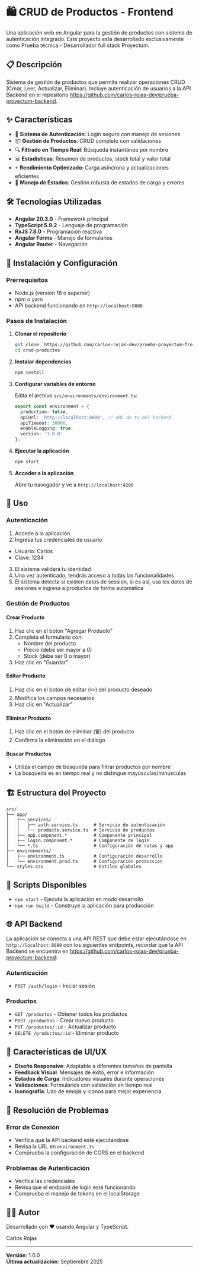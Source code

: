 # 🛍️ CRUD de Productos - Frontend

Una aplicación web en Angular para la gestión de productos con sistema de autenticación integrado.
Este proyecto esta desarrollado exclusivamente como Prueba técnica - Desarrollador full stack Proyectum.

## 📋 Descripción

Sistema de gestión de productos que permite realizar operaciones CRUD (Crear, Leer, Actualizar, Eliminar). Incluye autenticación de usuarios a la API Backend en el repositorio https://github.com/carlos-rojas-dev/prueba-proyectum-backend.

## ✨ Características

- 🔐 **Sistema de Autenticación**: Login seguro con manejo de sesiones
- 📦 **Gestión de Productos**: CRUD completo con validaciones
- 🔍 **Filtrado en Tiempo Real**: Búsqueda instantánea por nombre
- 📊 **Estadísticas**: Resumen de productos, stock total y valor total 
- ⚡ **Rendimiento Optimizado**: Carga asíncrona y actualizaciones eficientes
- 🔄 **Manejo de Estados**: Gestión robusta de estados de carga y errores

## 🛠️ Tecnologías Utilizadas

- **Angular 20.3.0** - Framework principal
- **TypeScript 5.9.2** - Lenguaje de programación
- **RxJS 7.8.0** - Programación reactiva
- **Angular Forms** - Manejo de formularios
- **Angular Router** - Navegación 

## 🚀 Instalación y Configuración

### Prerrequisitos

- Node.js (versión 18 o superior)
- npm o yarn
- API backend funcionando en `http://localhost:8080`

### Pasos de Instalación

1. **Clonar el repositorio**
   ```bash
   git clone `https://github.com/carlos-rojas-dev/prueba-proyectum-frontend`
   cd crud-productos
   ```

2. **Instalar dependencias**
   ```bash
   npm install
   ```

3. **Configurar variables de entorno**
   
   Edita el archivo `src/environments/environment.ts`:
   ```typescript
   export const environment = {
     production: false,
     apiUrl: 'http://localhost:8080', // URL de tu API backend
     apiTimeout: 30000,
     enableLogging: true,
     version: '1.0.0'
   };
   ```

4. **Ejecutar la aplicación**
   ```bash
   npm start
   ```

5. **Acceder a la aplicación**
   
   Abre tu navegador y ve a `http://localhost:4200`

## 📖 Uso

### Autenticación

1. Accede a la aplicación
2. Ingresa tus credenciales de usuario
  - Usuario: Carlos
  - Clave: 1234
3. El sistema validará tu identidad
4. Una vez autenticado, tendrás acceso a todas las funcionalidades
5. El sistema detecta si existen datos de session, si es asi, usa los datos de sesiones e ingresa a productos de forma automatica

### Gestión de Productos

#### Crear Producto
1. Haz clic en el botón "Agregar Producto"
2. Completa el formulario con:
   - Nombre del producto
   - Precio (debe ser mayor a 0)
   - Stock (debe ser 0 o mayor)
3. Haz clic en "Guardar"

#### Editar Producto
1. Haz clic en el botón de editar (✏️) del producto deseado
2. Modifica los campos necesarios
3. Haz clic en "Actualizar"

#### Eliminar Producto
1. Haz clic en el botón de eliminar (🗑️) del producto
2. Confirma la eliminación en el diálogo

#### Buscar Productos
- Utiliza el campo de búsqueda para filtrar productos por nombre
- La búsqueda es en tiempo real y no distingue mayúsculas/minúsculas

## 🏗️ Estructura del Proyecto

```
src/
├── app/
│   ├── services/
│   │   ├── auth.service.ts      # Servicio de autenticación
│   │   └── producto.service.ts  # Servicio de productos
│   ├── app.component.*          # Componente principal
│   ├── login.component.*        # Componente de login
│   └── *.ts                     # Configuración de rutas y app
├── environments/
│   ├── environment.ts           # Configuración desarrollo
│   └── environment.prod.ts      # Configuración producción
└── styles.css                   # Estilos globales
```

## 🔧 Scripts Disponibles

- `npm start` - Ejecuta la aplicación en modo desarrollo
- `npm run build` - Construye la aplicación para producción 

## 🌐 API Backend

La aplicación se conecta a una API REST que debe estar ejecutándose en `http://localhost:8080` con los siguientes endpoints, recordar que la API Backend se encuentra en https://github.com/carlos-rojas-dev/prueba-proyectum-backend:

### Autenticación
- `POST /auth/login` - Iniciar sesión

### Productos
- `GET /productos` - Obtener todos los productos
- `POST /productos` - Crear nuevo producto
- `PUT /productos/:id` - Actualizar producto
- `DELETE /productos/:id` - Eliminar producto

## 🎨 Características de UI/UX

- **Diseño Responsive**: Adaptable a diferentes tamaños de pantalla
- **Feedback Visual**: Mensajes de éxito, error e información
- **Estados de Carga**: Indicadores visuales durante operaciones
- **Validaciones**: Formularios con validación en tiempo real
- **Iconografía**: Uso de emojis y iconos para mejor experiencia

## 🐛 Resolución de Problemas

### Error de Conexión
- Verifica que la API backend esté ejecutándose
- Revisa la URL en `environment.ts`
- Comprueba la configuración de CORS en el backend

### Problemas de Autenticación
- Verifica las credenciales
- Revisa que el endpoint de login esté funcionando
- Comprueba el manejo de tokens en el localStorage
  
## 👨‍💻 Autor

Desarrollado con ❤️ usando Angular y TypeScript.

Carlos Rojas

---

**Versión**: 1.0.0  
**Última actualización**: Septiembre 2025